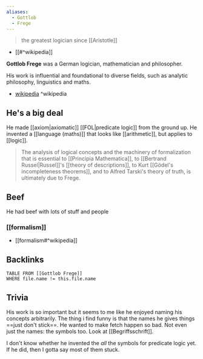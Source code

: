 ```yaml
---
aliases:
  - Gottlob
  - Frege
---
```

>the greatest logician since [[Aristotle]]
- [[#^wikipedia]]

**Gottlob Frege** was a German logician, mathematician and philosopher.

His work is influential and foundational to diverse fields, such as analytic philosophy, linguistics and maths.

- [wikipedia](https://en.wikipedia.org/wiki/Gottlob_Frege) ^wikipedia

## He's a big deal

He made [[axiom|axiomatic]] [[FOL|predicate logic]] from the ground up.
He invented a [[language (maths)]] that looks like [[arithmetic]], but applies to [[logic]].

> The analysis of logical concepts and the machinery of formalization that is essential to [[Principia Mathematica]], to [[Bertrand Russel|Russel]]'s [[theory of descriptions]], to Kurt [[Gödel's incompleteness theorems]], and to Alfred Tarski's theory of truth, is ultimately due to Frege.

## Beef

He had beef with lots of stuff and people

### [[formalism]]


- [[formalism#^wikipedia]]

## Backlinks

```dataview
TABLE FROM [[Gottlob Frege]]
WHERE file.name != this.file.name
```

## Trivia

His work is so important but it seems to me like he enjoyed naming his concepts arbitrarily.
The thing i find funny is that the names he gives things ==just don't stick==. He wanted to make fetch happen so bad.
Not even just the names: the symbols too. Look at [[Begriffsschrift]].

I don't know whether he invented the *all* the symbols for predicate logic yet. If he did, then I gotta say most of them stuck.